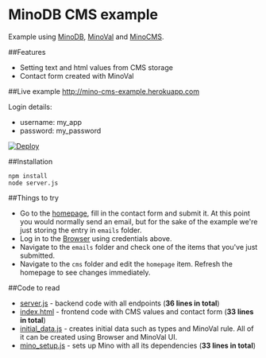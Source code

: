 MinoDB CMS example
======

Example using [MinoDB](https://github.com/MarcusLongmuir/MinoDB/), [MinoVal](https://github.com/MarcusLongmuir/MinoVal/) and [MinoCMS](https://github.com/bestan/minocms).

##Features
* Setting text and html values from CMS storage
* Contact form created with MinoVal

##Live example
http://mino-cms-example.herokuapp.com

Login details:
* username: my_app
* password: my_password

[![Deploy](https://www.herokucdn.com/deploy/button.png)](https://heroku.com/deploy?template=https://github.com/bestan/mino-cms-example)

##Installation
```
npm install
node server.js
```

##Things to try
* Go to the [homepage](http://mino-cms-example.herokuapp.com), fill in the contact form and submit it. At this point you would normally send an email, but for the sake of the example we're just storing the entry in ```emails``` folder.
* Log in to the [Browser](http://mino-cms-example.herokuapp.com/mino/browser/) using credentials above.
* Navigate to the ```emails``` folder and check one of the items that you've just submitted.
* Navigate to the ```cms``` folder and edit the ```homepage``` item. Refresh the homepage to see changes immediately.

##Code to read
* [server.js](server.js) - backend code with all endpoints (**36 lines in total**)
* [index.html](public/index.html) - frontend code with CMS values and contact form (**33 lines in total**)
* [initial_data.js](initial_data.js) - creates initial data such as types and MinoVal rule. All of it can be created using Browser and MinoVal UI.
* [mino_setup.js](mino_setup.js) - sets up Mino with all its dependencies (**33 lines in total**)
